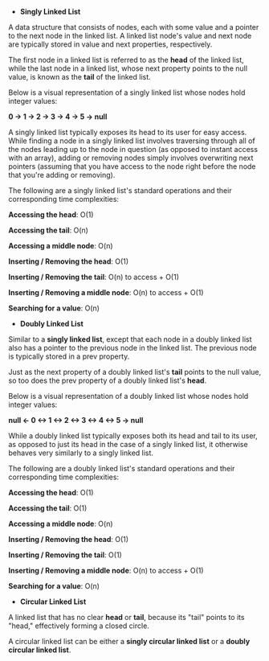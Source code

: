 - **Singly Linked List**

A data structure that consists of nodes, each with some value and a pointer to the next node in the linked list. A linked list node's value and next node are typically stored in value and next properties, respectively.

The first node in a linked list is referred to as the **head** of the linked list, while the last node in a linked list, whose next property points to the null value, is known as the **tail** of the linked list.

Below is a visual representation of a singly linked list whose nodes hold integer values:

**0 -> 1 -> 2 -> 3 -> 4 -> 5 -> null**

A singly linked list typically exposes its head to its user for easy access. While finding a node in a singly linked list involves traversing through all of the nodes leading up to the node in question (as opposed to instant access with an array), adding or removing nodes simply involves overwriting next pointers (assuming that you have access to the node right before the node that you're adding or removing).

The following are a singly linked list's standard operations and their corresponding time complexities:

**Accessing the head**: O(1)

**Accessing the tail**: O(n)

**Accessing a middle node**: O(n)

**Inserting / Removing the head**: O(1)

**Inserting / Removing the tail**: O(n) to access + O(1)

**Inserting / Removing a middle node**: O(n) to access + O(1)

**Searching for a value**: O(n)


- **Doubly Linked List**

Similar to a **singly linked list**, except that each node in a doubly linked list also has a pointer to the previous node in the linked list. The previous node is typically stored in a prev property.

Just as the next property of a doubly linked list's **tail** points to the null value, so too does the prev property of a doubly linked list's **head**.

Below is a visual representation of a doubly linked list whose nodes hold integer values:

**null <- 0 <-> 1 <-> 2 <-> 3 <-> 4 <-> 5 -> null**

While a doubly linked list typically exposes both its head and tail to its user, as opposed to just its head in the case of a singly linked list, it otherwise behaves very similarly to a singly linked list.

The following are a doubly linked list's standard operations and their corresponding time complexities:

**Accessing the head**: O(1)

**Accessing the tail**: O(1)

**Accessing a middle node**: O(n)

**Inserting / Removing the head**: O(1)

**Inserting / Removing the tail**: O(1)

**Inserting / Removing a middle node**: O(n) to access + O(1)

**Searching for a value**: O(n)

- **Circular Linked List**

A linked list that has no clear **head** or **tail**, because its "tail" points to its "head," effectively forming a closed circle.

A circular linked list can be either a **singly circular linked list** or a **doubly circular linked list**.
